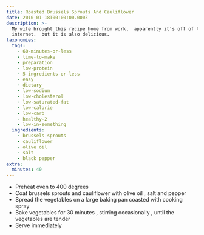 ```yaml
---
title: Roasted Brussels Sprouts And Cauliflower
date: 2010-01-18T00:00:00.000Z
description: >-
  My wife brought this recipe home from work.  apparently it's off of the
  internet.  but it is also delicious.
taxonomies:
  tags:
    - 60-minutes-or-less
    - time-to-make
    - preparation
    - low-protein
    - 5-ingredients-or-less
    - easy
    - dietary
    - low-sodium
    - low-cholesterol
    - low-saturated-fat
    - low-calorie
    - low-carb
    - healthy-2
    - low-in-something
  ingredients:
    - brussels sprouts
    - cauliflower
    - olive oil
    - salt
    - black pepper
extra:
  minutes: 40
---
```

 - Preheat oven to 400 degrees
 - Coat brussels sprouts and cauliflower with olive oil , salt and pepper
 - Spread the vegetables on a large baking pan coasted with cooking spray
 - Bake vegetables for 30 minutes , stirring occasionally , until the vegetables are tender
 - Serve immediately
